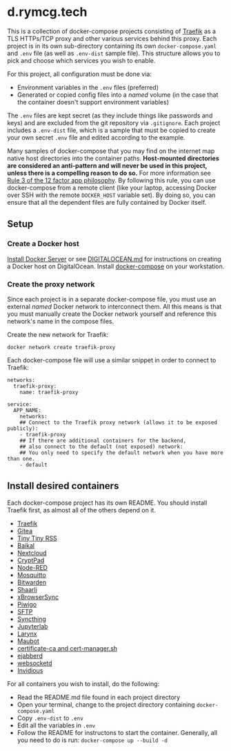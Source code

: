 # d.rymcg.tech

This is a collection of docker-compose projects consisting of
[Traefik](https://doc.traefik.io/traefik/) as a TLS HTTPs/TCP proxy and other
various services behind this proxy. Each project is in its own sub-directory
containing its own `docker-compose.yaml` and `.env` file (as well as `.env-dist`
sample file). This structure allows you to pick and choose which services you
wish to enable.

For this project, all configuration must be done via:

 * Environment variables in the `.env` files (preferred)
 * Generated or copied config files into a *named* volume (in the case that the
   container doesn't support environment variables)

The `.env` files are kept secret (as they include things like passwords and
keys) and are excluded from the git repository via `.gitignore`. Each project
includes a `.env-dist` file, which is a sample that must be copied to create
your own secret `.env` file and edited according to the example.

Many samples of docker-compose that you may find on the internet map native host
directories into the container paths. **Host-mounted directories are considered
an anti-pattern and will never be used in this project, unless there is a
compelling reason to do so.** For more information see [Rule 3 of the 12 factor
app philosophy](https://12factor.net/config). By following this rule, you can
use docker-compose from a remote client (like your laptop, accessing Docker over
SSH with the remote `DOCKER_HOST` variable set). By doing so, you can ensure
that all the dependent files are fully contained by Docker itself.

## Setup
### Create a Docker host

[Install Docker Server](https://docs.docker.com/engine/install/#server) or see
[DIGITALOCEAN.md](DIGITALOCEAN.md) for instructions on creating a Docker host on
DigitalOcean. Install [docker-compose](https://docs.docker.com/compose/install/)
on your workstation.

### Create the proxy network

Since each project is in a separate docker-compose file, you must use an
external *named* Docker network to interconnect them. All this means is that you
must manually create the Docker network yourself and reference this network's
name in the compose files.

Create the new network for Traefik:

```
docker network create traefik-proxy
```

Each docker-compose file will use a similar snippet in order to connect to
Traefik:

```
networks:
  traefik-proxy:
    name: traefik-proxy

service:
  APP_NAME:
    networks:
    ## Connect to the Traefik proxy network (allows it to be exposed publicly):
    - traefik-proxy
    ## If there are additional containers for the backend,
    ## also connect to the default (not exposed) network:
    ## You only need to specify the default network when you have more than one.
    - default
```

## Install desired containers

Each docker-compose project has its own README. You should install Traefik
first, as almost all of the others depend on it.

* [Traefik](traefik)
* [Gitea](gitea)
* [Tiny Tiny RSS](ttrss)
* [Baikal](baikal)
* [Nextcloud](nextcloud)
* [CryptPad](cryptpad)
* [Node-RED](nodered)
* [Mosquitto](mosquitto)
* [Bitwarden](bitwarden_rs)
* [Shaarli](shaarli)
* [xBrowserSync](xbs)
* [Piwigo](piwigo)
* [SFTP](sftp)
* [Syncthing](syncthing)
* [Jupyterlab](jupyterlab)
* [Larynx](larynx)
* [Maubot](maubot)
* [certificate-ca and cert-manager.sh](certificate-ca)
* [ejabberd](ejabberd)
* [websocketd](websocketd)
* [Invidious](invidious)

For all containers you wish to install, do the following:

 * Read the README.md file found in each project directory
 * Open your terminal, change to the project directory containing `docker-compose.yaml`
 * Copy `.env-dist` to `.env`
 * Edit all the variables in `.env`
 * Follow the README for instructons to start the container. Generally, all you
   need to do is run: `docker-compose up --build -d`
